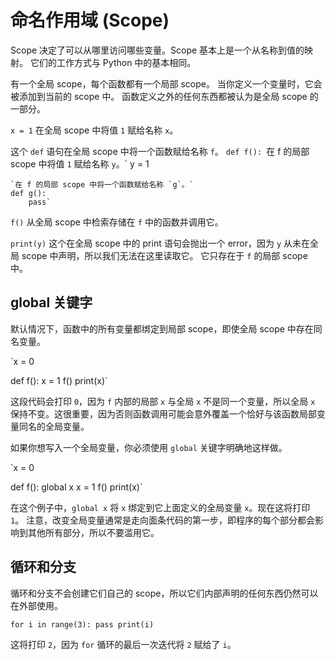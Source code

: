# 命名作用域 (Scope)
Scope 决定了可以从哪里访问哪些变量。Scope 基本上是一个从名称到值的映射。
它们的工作方式与 Python 中的基本相同。

有一个全局 scope，每个函数都有一个局部 scope。
当你定义一个变量时，它会被添加到当前的 scope 中。
函数定义之外的任何东西都被认为是全局 scope 的一部分。

`x = 1`
在全局 scope 中将值 `1` 赋给名称 `x`。

这个 `def` 语句在全局 scope 中将一个函数赋给名称 `f`。
`def f():
    `在 f 的局部 scope 中将值 `1` 赋给名称 `y`。`
    y = 1

    `在 f 的局部 scope 中将一个函数赋给名称 `g`。`
    def g():
        pass`

`f()`
从全局 scope 中检索存储在 `f` 中的函数并调用它。

`print(y)`
这个在全局 scope 中的 print 语句会抛出一个 error，因为 `y` 从未在全局 scope 中声明，所以我们无法在这里读取它。
它只存在于 `f` 的局部 scope 中。

## global 关键字
默认情况下，函数中的所有变量都绑定到局部 scope，即使全局 scope 中存在同名变量。

`x = 0

def f():
    x = 1
f()
print(x)`

这段代码会打印 `0`，因为 `f` 内部的局部 `x` 与全局 `x` 不是同一个变量，所以全局 `x` 保持不变。这很重要，因为否则函数调用可能会意外覆盖一个恰好与该函数局部变量同名的全局变量。

如果你想写入一个全局变量，你必须使用 `global` 关键字明确地这样做。

`x = 0

def f():
    global x
    x = 1
f()
print(x)`

在这个例子中，`global x` 将 `x` 绑定到它上面定义的全局变量 `x`。现在这将打印 `1`。
注意，改变全局变量通常是走向面条代码的第一步，即程序的每个部分都会影响到其他所有部分，所以不要滥用它。

## 循环和分支
循环和分支不会创建它们自己的 scope，所以它们内部声明的任何东西仍然可以在外部使用。

`for i in range(3):
    pass
print(i)`

这将打印 `2`，因为 `for` 循环的最后一次迭代将 `2` 赋给了 `i`。